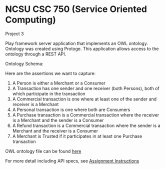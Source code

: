 # NCSU CSC 750 (Service Oriented Computing)

Project 3

Play framework server application that implements an OWL ontology. Ontology was created
using Protoge. This application allows access to the ontology through a REST API.

Ontology Schema: 

Here are the assertions we want to capture:
1. A Person is either a Merchant or a Consumer
2. A Transaction has one sender and one receiver (both Persons), both of which participate
in the transaction
3. A Commercial transaction is one where at least one of the sender and receiver is a
Merchant
4. A Personal transaction is one where both are Consumers
5. A Purchase transaction is a Commercial transaction where the receiver is a Merchant
and the sender is a Consumer
6. A Refund transaction is a Commercial transaction where the sender is a Merchant and
the receiver is a Consumer
7. A Merchant is Trusted if it participates in at least one Purchase transaction

OWL ontology file can be found [here](owl/transaction.owl)

For more detail including API specs, see [Assignment Instructions](doc/P3.pdf)
